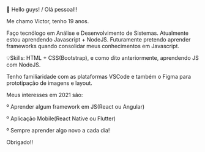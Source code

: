  👋 Hello guys! / Olá pessoal!!
 
Me chamo Victor, tenho 19 anos.

Faço tecnólogo em Análise e Desenvolvimento de Sistemas. Atualmente estou aprendendo Javascript + NodeJS. Futuramente pretendo aprender frameworks 
quando consolidar meus conhecimentos em Javascript.


💡Skills: HTML + CSS(Bootstrap), e como dito anteriormente, aprendendo JS com NodeJS.


Tenho familiaridade com as plataformas VSCode e também o Figma para prototipação de imagens e layout.

Meus interesses em 2021 são: 

º Aprender algum framework em JS(React ou Angular)

º Aplicação Mobile(React Native ou Flutter)

º Sempre aprender algo novo a cada dia!

Obrigado!!




